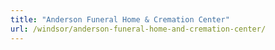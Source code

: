 ```yaml
---
title: "Anderson Funeral Home & Cremation Center"
url: /windsor/anderson-funeral-home-and-cremation-center/
---
```

